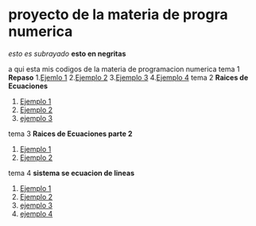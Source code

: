 # proyecto de la materia de progra numerica 
_esto es subrayado_ **esto en negritas**

a qui esta mis codigos de la materia de programacion numerica 
tema 1 **Repaso**
1.[Ejemlo 1](https://github.com/Noheromi/proyecto-final-/blob/main/parte%201%2C2%20noheromi.m.m)
2.[Ejemplo 2](https://github.com/Noheromi/proyecto-final-/blob/main/practica.m)
3.[Ejemplo 3](https://github.com/Noheromi/proyecto-final-/blob/main/practica41.m)
4.[Ejemplo 4](https://github.com/Noheromi/proyecto-final-/blob/main/untitled6.m)
tema 2 **Raices de Ecuaciones**
1. [Ejemplo 1](https://github.com/Noheromi/proyecto-final-/blob/main/parte1.m)
2. [Ejemplo 2](https://github.com/Noheromi/proyecto-final-/blob/main/parte2.m)
3. [ejemplo 3](https://github.com/Noheromi/proyecto-final-/blob/main/untitled2.m)

tema 3  **Raices de Ecuaciones parte 2**

1. [Ejemplo 1](https://github.com/Noheromi/proyecto-final-/blob/main/codigo1%20(1).m)
2. [Ejemplo 2](https://github.com/Noheromi/proyecto-final-/blob/main/codigo2%20(1).m)
   
tema 4 **sistema se ecuacion de lineas**
1. [Ejemplo 1](https://github.com/Noheromi/proyecto-final-/blob/main/codigo1.m)
2. [Ejemplo 2](https://github.com/Noheromi/proyecto-final-/blob/main/codigo2.m)
3. [ejemplo 3](https://github.com/Noheromi/proyecto-final-/blob/main/codigo3.m)
4. [ejemplo 4](https://github.com/Noheromi/proyecto-final-/blob/main/codigo4.m)
